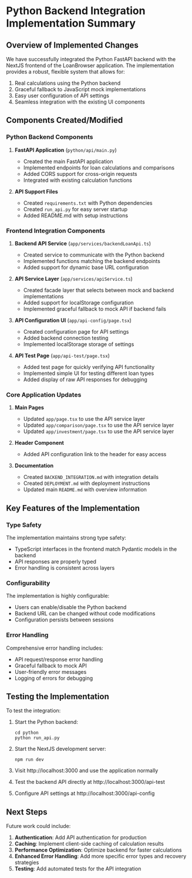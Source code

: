 # Python Backend Integration Implementation Summary

## Overview of Implemented Changes

We have successfully integrated the Python FastAPI backend with the NextJS frontend of the LoanBrowser application. The implementation provides a robust, flexible system that allows for:

1. Real calculations using the Python backend
2. Graceful fallback to JavaScript mock implementations
3. Easy user configuration of API settings
4. Seamless integration with the existing UI components

## Components Created/Modified

### Python Backend Components

1. **FastAPI Application** (`python/api/main.py`)
   - Created the main FastAPI application
   - Implemented endpoints for loan calculations and comparisons
   - Added CORS support for cross-origin requests
   - Integrated with existing calculation functions

2. **API Support Files**
   - Created `requirements.txt` with Python dependencies
   - Created `run_api.py` for easy server startup
   - Added README.md with setup instructions

### Frontend Integration Components

1. **Backend API Service** (`app/services/backendLoanApi.ts`)
   - Created service to communicate with the Python backend
   - Implemented functions matching the backend endpoints
   - Added support for dynamic base URL configuration

2. **API Service Layer** (`app/services/apiService.ts`)
   - Created facade layer that selects between mock and backend implementations
   - Added support for localStorage configuration
   - Implemented graceful fallback to mock API if backend fails

3. **API Configuration UI** (`app/api-config/page.tsx`)
   - Created configuration page for API settings
   - Added backend connection testing
   - Implemented localStorage storage of settings

4. **API Test Page** (`app/api-test/page.tsx`)
   - Added test page for quickly verifying API functionality
   - Implemented simple UI for testing different loan types
   - Added display of raw API responses for debugging

### Core Application Updates

1. **Main Pages**
   - Updated `app/page.tsx` to use the API service layer
   - Updated `app/comparison/page.tsx` to use the API service layer
   - Updated `app/investment/page.tsx` to use the API service layer

2. **Header Component**
   - Added API configuration link to the header for easy access

3. **Documentation**
   - Created `BACKEND_INTEGRATION.md` with integration details
   - Created `DEPLOYMENT.md` with deployment instructions
   - Updated main `README.md` with overview information

## Key Features of the Implementation

### Type Safety

The implementation maintains strong type safety:
- TypeScript interfaces in the frontend match Pydantic models in the backend
- API responses are properly typed
- Error handling is consistent across layers


### Configurability

The implementation is highly configurable:
- Users can enable/disable the Python backend
- Backend URL can be changed without code modifications
- Configuration persists between sessions

### Error Handling

Comprehensive error handling includes:
- API request/response error handling
- Graceful fallback to mock API
- User-friendly error messages
- Logging of errors for debugging

## Testing the Implementation

To test the integration:

1. Start the Python backend:
   ```
   cd python
   python run_api.py
   ```

2. Start the NextJS development server:
   ```
   npm run dev
   ```

3. Visit http://localhost:3000 and use the application normally

4. Test the backend API directly at http://localhost:3000/api-test

5. Configure API settings at http://localhost:3000/api-config

## Next Steps

Future work could include:

1. **Authentication**: Add API authentication for production
2. **Caching**: Implement client-side caching of calculation results
3. **Performance Optimization**: Optimize backend for faster calculations
4. **Enhanced Error Handling**: Add more specific error types and recovery strategies
5. **Testing**: Add automated tests for the API integration
